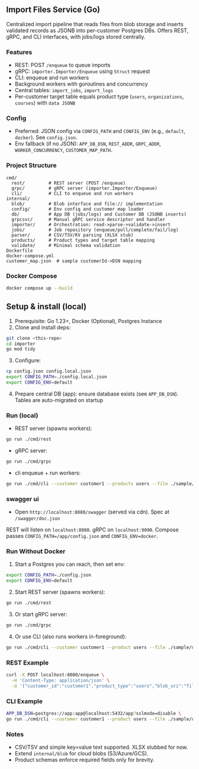 ## Import Files Service (Go)

Centralized import pipeline that reads files from blob storage and inserts validated records as JSONB into per-customer Postgres DBs. Offers REST, gRPC, and CLI interfaces, with jobs/logs stored centrally.

### Features
- REST: POST `/enqueue` to queue imports
- gRPC: `importer.Importer/Enqueue` using `Struct` request
- CLI: enqueue and run workers
- Background workers with goroutines and concurrency
- Central tables: `import_jobs`, `import_logs`
- Per-customer target table equals product type (`users`, `organizations`, `courses`) with `data JSONB`

### Config
- Preferred: JSON config via `CONFIG_PATH` and `CONFIG_ENV` (e.g., `default`, `docker`). See `config.json`.
- Env fallback (if no JSON): `APP_DB_DSN`, `REST_ADDR`, `GRPC_ADDR`, `WORKER_CONCURRENCY`, `CUSTOMER_MAP_PATH`.

### Project Structure
```
cmd/
  rest/         # REST server (POST /enqueue)
  grpc/         # gRPC server (importer.Importer/Enqueue)
  cli/          # CLI to enqueue and run workers
internal/
  blob/         # Blob interface and file:// implementation
  config/       # Env config and customer map loader
  db/           # App DB (jobs/logs) and Customer DB (JSONB inserts)
  grpcsvc/      # Manual gRPC service descriptor and handler
  importer/     # Orchestration: read->parse->validate->insert
  jobs/         # Job repository (enqueue/poll/complete/fail/log)
  parser/       # CSV/TSV/KV parsing (XLSX stub)
  products/     # Product types and target table mapping
  validate/     # Minimal schema validation
Dockerfile
docker-compose.yml
customer_map.json  # sample customerId->DSN mapping
```

### Docker Compose
```bash
docker compose up --build
```

## Setup & install (local)
1) Prerequisite: Go 1.23+, Docker (Optional), Postgres Instance
2) Clone and install deps:
``` bash
git clone <this-repo>
cd importer
go mod tidy
```
3) Configure:
```bash
cp config.json config.local.json 
export CONFIG_PATH=./config.local.json
export CONFIG_ENV=default
```

4) Prepare central DB (app): ensure database exists (see `APP_DB_DSN`). Tables are auto-migrated on startup

### Run (local)
- REST server (spawns workers):
```bash
go run ./cmd/rest
```

- gRPC server:
```bash
go run ./cmd/grpc
```

- cli enqueue + run workers:
```bash
go run ./cmd/cli --customer customer1 --products users --file ./sample/users.csv
```
### swagger ui
- Open `http://localhost:8080/swagger` (served via cdn). Spec at `/swagger/doc.json`

REST will listen on `localhost:8080`. gRPC on `localhost:9090`.
Compose passes `CONFIG_PATH=/app/config.json` and `CONFIG_ENV=docker`.

### Run Without Docker
1) Start a Postgres you can reach, then set env:
```bash
export CONFIG_PATH=./config.json
export CONFIG_ENV=default
```
2) Start REST server (spawns workers):
```bash
go run ./cmd/rest
```
3) Or start gRPC server:
```bash
go run ./cmd/grpc
```
4) Or use CLI (also runs workers in-foreground):
```bash
go run ./cmd/cli --customer customer1 --product users --file ./sample/users.csv
```

### REST Example
```bash
curl -X POST localhost:8080/enqueue \
  -H 'Content-Type: application/json' \
  -d '{"customer_id":"customer1","product_type":"users","blob_uri":"file:///data/users.csv"}'
```

### CLI Example
```bash
APP_DB_DSN=postgres://app:app@localhost:5432/app?sslmode=disable \
go run ./cmd/cli --customer customer1 --product users --file ./sample/users.csv
```

### Notes
- CSV/TSV and simple key=value text supported. XLSX stubbed for now.
- Extend `internal/blob` for cloud blobs (S3/Azure/GCS).
- Product schemas enforce required fields only for brevity.



